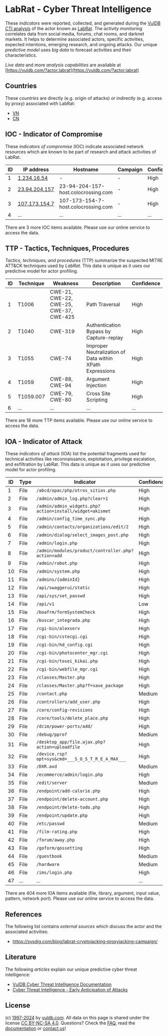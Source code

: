 # LabRat - Cyber Threat Intelligence

These _indicators_ were reported, collected, and generated during the [VulDB CTI analysis](https://vuldb.com/?kb.cti) of the actor known as [LabRat](https://vuldb.com/?actor.labrat). The _activity monitoring_ correlates data from social media, forums, chat rooms, and darknet markets. It helps to determine associated actors, specific activities, expected intentions, emerging research, and ongoing attacks. Our unique _predictive model_ uses _big data_ to forecast activities and their characteristics.

_Live data_ and more _analysis capabilities_ are available at [https://vuldb.com/?actor.labrat](https://vuldb.com/?actor.labrat)

## Countries

These _countries_ are directly (e.g. origin of attacks) or indirectly (e.g. access by proxy) associated with LabRat:

* [VN](https://vuldb.com/?country.vn)
* [CN](https://vuldb.com/?country.cn)

## IOC - Indicator of Compromise

These _indicators of compromise_ (IOC) indicate associated network resources which are known to be part of research and attack activities of LabRat.

ID | IP address | Hostname | Campaign | Confidence
-- | ---------- | -------- | -------- | ----------
1 | [1.234.16.54](https://vuldb.com/?ip.1.234.16.54) | - | - | High
2 | [23.94.204.157](https://vuldb.com/?ip.23.94.204.157) | 23-94-204-157-host.colocrossing.com | - | High
3 | [107.173.154.7](https://vuldb.com/?ip.107.173.154.7) | 107-173-154-7-host.colocrossing.com | - | High
4 | ... | ... | ... | ...

There are 3 more IOC items available. Please use our online service to access the data.

## TTP - Tactics, Techniques, Procedures

_Tactics, techniques, and procedures_ (TTP) summarize the suspected MITRE ATT&CK techniques used by _LabRat_. This data is unique as it uses our predictive model for actor profiling.

ID | Technique | Weakness | Description | Confidence
-- | --------- | -------- | ----------- | ----------
1 | T1006 | CWE-21, CWE-22, CWE-25, CWE-37, CWE-425 | Path Traversal | High
2 | T1040 | CWE-319 | Authentication Bypass by Capture-replay | High
3 | T1055 | CWE-74 | Improper Neutralization of Data within XPath Expressions | High
4 | T1059 | CWE-88, CWE-94 | Argument Injection | High
5 | T1059.007 | CWE-79, CWE-80 | Cross Site Scripting | High
6 | ... | ... | ... | ...

There are 18 more TTP items available. Please use our online service to access the data.

## IOA - Indicator of Attack

These _indicators of attack_ (IOA) list the potential fragments used for technical activities like reconnaissance, exploitation, privilege escalation, and exfiltration by LabRat. This data is unique as it uses our predictive model for actor profiling.

ID | Type | Indicator | Confidence
-- | ---- | --------- | ----------
1 | File | `/abcd/opac/php/otros_sitios.php` | High
2 | File | `/admin/admin_log.php?clear=1` | High
3 | File | `/admin/admin_widgets.php?action=install/widget=akismet` | High
4 | File | `/admin/config_time_sync.php` | High
5 | File | `/admin/contacts/organizations/edit/2` | High
6 | File | `/admin/dialog/select_images_post.php` | High
7 | File | `/admin/login.php` | High
8 | File | `/admin/modules/product/controller.php?action=add` | High
9 | File | `/admin/robot.php` | High
10 | File | `/admin/system.php` | High
11 | File | `/admins/{adminId}` | High
12 | File | `/api/swaggerui/static` | High
13 | File | `/api/sys/set_passwd` | High
14 | File | `/api/v1` | Low
15 | File | `/boafrm/formSystemCheck` | High
16 | File | `/buscar_integrada.php` | High
17 | File | `/cgi-bin/alexserv` | High
18 | File | `/cgi-bin/cstecgi.cgi` | High
19 | File | `/cgi-bin/hd_config.cgi` | High
20 | File | `/cgi-bin/photocenter_mgr.cgi` | High
21 | File | `/cgi-bin/tosei_kikai.php` | High
22 | File | `/cgi-bin/webfile_mgr.cgi` | High
23 | File | `/classes/Master.php` | High
24 | File | `/classes/Master.php?f=save_package` | High
25 | File | `/contact.php` | Medium
26 | File | `/controllers/add_user.php` | High
27 | File | `/core/config-revisions` | High
28 | File | `/core/tools/delete_place.php` | High
29 | File | `/dcim/power-ports/add/` | High
30 | File | `/debug/pprof` | Medium
31 | File | `/desktop_app/file.ajax.php?action=uploadfile` | High
32 | File | `/device.rsp?opt=sys&cmd=___S_O_S_T_R_E_A_MAX___` | High
33 | File | `/DXR.axd` | Medium
34 | File | `/ecommerce/admin/login.php` | High
35 | File | `/edit/server` | Medium
36 | File | `/endpoint/add-calorie.php` | High
37 | File | `/endpoint/delete-account.php` | High
38 | File | `/endpoint/delete-todo.php` | High
39 | File | `/endpoint/update.php` | High
40 | File | `/etc/passwd` | Medium
41 | File | `/film-rating.php` | High
42 | File | `/forum/away.php` | High
43 | File | `/goform/qossetting` | High
44 | File | `/guestbook` | Medium
45 | File | `/hardware` | Medium
46 | File | `/ims/login.php` | High
47 | ... | ... | ...

There are 404 more IOA items available (file, library, argument, input value, pattern, network port). Please use our online service to access the data.

## References

The following list contains _external sources_ which discuss the actor and the associated activities:

* https://sysdig.com/blog/labrat-cryptojacking-proxyjacking-campaign/

## Literature

The following _articles_ explain our unique predictive cyber threat intelligence:

* [VulDB Cyber Threat Intelligence Documentation](https://vuldb.com/?kb.cti)
* [Cyber Threat Intelligence - Early Anticipation of Attacks](https://www.scip.ch/en/?labs.20201022)

## License

(c) [1997-2024](https://vuldb.com/?kb.changelog) by [vuldb.com](https://vuldb.com/?kb.about). All data on this page is shared under the license [CC BY-NC-SA 4.0](https://creativecommons.org/licenses/by-nc-sa/4.0/). Questions? Check the [FAQ](https://vuldb.com/?kb.faq), read the [documentation](https://vuldb.com/?kb) or [contact us](https://vuldb.com/?contact)!
